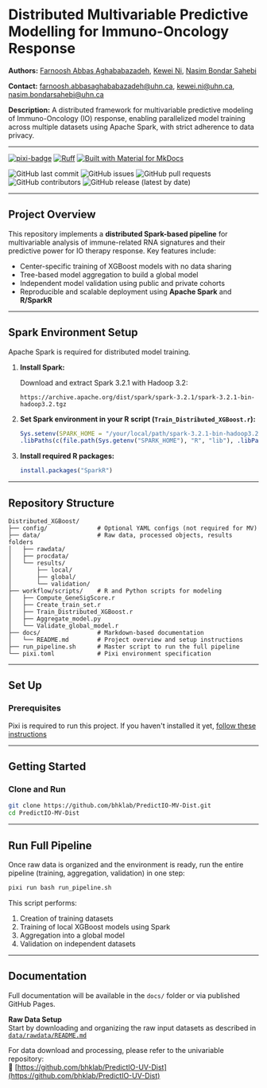 # Distributed Multivariable Predictive Modelling for Immuno-Oncology Response

**Authors:** [Farnoosh Abbas Aghababazadeh](https://github.com/RibaA), [Kewei Ni](https://github.com/Nicole9801), [Nasim Bondar Sahebi](https://github.com/sogolsahebi)

**Contact:** [farnoosh.abbasaghababazadeh@uhn.ca](mailto:farnoosh.abbasaghababazadeh@uhn.ca), [kewei.ni@uhn.ca](mailto:kewei.ni@uhn.ca), [nasim.bondarsahebi@uhn.ca](mailto:nasim.bondarsahebi@uhn.ca)

**Description:** A distributed framework for multivariable predictive modeling of Immuno-Oncology (IO) response, enabling parallelized model training across multiple datasets using Apache Spark, with strict adherence to data privacy.

--------------------------------------

[![pixi-badge](https://img.shields.io/endpoint?url=https://raw.githubusercontent.com/prefix-dev/pixi/main/assets/badge/v0.json&style=flat-square)](https://github.com/prefix-dev/pixi)
[![Ruff](https://img.shields.io/endpoint?url=https://raw.githubusercontent.com/astral-sh/ruff/main/assets/badge/v2.json&style=flat-square)](https://github.com/astral-sh/ruff)
[![Built with Material for MkDocs](https://img.shields.io/badge/mkdocs--material-gray?logo=materialformkdocs&style=flat-square)](https://github.com/squidfunk/mkdocs-material)

![GitHub last commit](https://img.shields.io/github/last-commit/bhklab/predictio-mv-dist?style=flat-square)
![GitHub issues](https://img.shields.io/github/issues/bhklab/predictio-mv-dist?style=flat-square)
![GitHub pull requests](https://img.shields.io/github/issues-pr/bhklab/predictio-mv-dist?style=flat-square)
![GitHub contributors](https://img.shields.io/github/contributors/bhklab/predictio-mv-dist?style=flat-square)
![GitHub release (latest by date)](https://img.shields.io/github/v/release/bhklab/predictio-mv-dist?style=flat-square)

---

## Project Overview

This repository implements a **distributed Spark-based pipeline** for multivariable analysis of immune-related RNA signatures and their predictive power for IO therapy response. Key features include:

- Center-specific training of XGBoost models with no data sharing
- Tree-based model aggregation to build a global model
- Independent model validation using public and private cohorts
- Reproducible and scalable deployment using **Apache Spark** and **R/SparkR**

---

## Spark Environment Setup

Apache Spark is required for distributed model training.

1. **Install Spark:**

   Download and extract Spark 3.2.1 with Hadoop 3.2:
   ```
   https://archive.apache.org/dist/spark/spark-3.2.1/spark-3.2.1-bin-hadoop3.2.tgz
   ```

2. **Set Spark environment in your R script (`Train_Distributed_XGBoost.r`):**

   ```r
   Sys.setenv(SPARK_HOME = "/your/local/path/spark-3.2.1-bin-hadoop3.2")
   .libPaths(c(file.path(Sys.getenv("SPARK_HOME"), "R", "lib"), .libPaths()))
   ```

3. **Install required R packages:**

   ```r
   install.packages("SparkR")
   ```

---

## Repository Structure

```
Distributed_XGBoost/
├── config/              # Optional YAML configs (not required for MV)
├── data/                # Raw data, processed objects, results folders
│   ├── rawdata/
│   ├── procdata/
│   └── results/
│       ├── local/
│       ├── global/
│       └── validation/
├── workflow/scripts/    # R and Python scripts for modeling
│   ├── Compute_GeneSigScore.r
│   ├── Create_train_set.r
│   ├── Train_Distributed_XGBoost.r
│   ├── Aggregate_model.py
│   └── Validate_global_model.r
├── docs/                # Markdown-based documentation
│   └── README.md        # Project overview and setup instructions 
├── run_pipeline.sh      # Master script to run the full pipeline
└── pixi.toml            # Pixi environment specification
```

---

## Set Up

### Prerequisites

Pixi is required to run this project.
If you haven't installed it yet, [follow these instructions](https://pixi.sh/latest/)

---

## Getting Started

### Clone and Run

```bash
git clone https://github.com/bhklab/PredictIO-MV-Dist.git
cd PredictIO-MV-Dist
```

---

## Run Full Pipeline

Once raw data is organized and the environment is ready, run the entire pipeline (training, aggregation, validation) in one step:

```bash
pixi run bash run_pipeline.sh
```

This script performs:

1. Creation of training datasets
2. Training of local XGBoost models using Spark
3. Aggregation into a global model
4. Validation on independent datasets

---

## Documentation

Full documentation will be available in the `docs/` folder or via published GitHub Pages.

**Raw Data Setup**  
Start by downloading and organizing the raw input datasets as described in [`data/rawdata/README.md`](https://github.com/bhklab/PredictIO-MV-Dist/blob/main/data/rawdata/README.md)

For data download and processing, please refer to the univariable repository:  
🔗 [https://github.com/bhklab/PredictIO-UV-Dist](https://github.com/bhklab/PredictIO-UV-Dist)